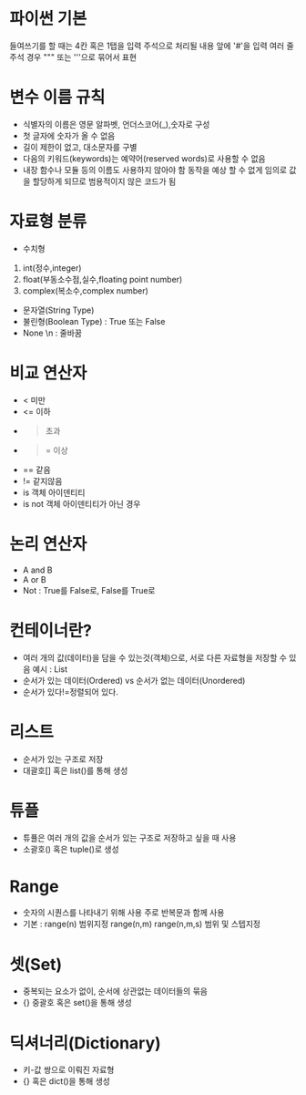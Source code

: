 # 파이썬 기본
들여쓰기를 할 때는 4칸 혹은 1탭을 입력
주석으로 처리될 내용 앞에 '#'을 입력 여러 줄 주석 경우 """ 또는 '''으로 묶어서  표현
# 변수 이름 규칙
- 식별자의 이름은 영문 알파벳, 언더스코어(_),숫자로 구성
- 첫 글자에 숫자가 올 수 없음
- 길이 제한이 없고, 대소문자를 구별
- 다음의 키워드(keywords)는 예약어(reserved words)로 사용할 수 없음
- 내장 함수나 모듈 등의 이름도 사용하지 않아야 함 동작을 예상 할 수 없게 임의로 값을 할당하게 되므로 범용적이지 않은 코드가 됨
# 자료형 분류
- 수치형
1. int(정수,integer)
2. float(부동소수점,실수,floating point number)
3. complex(복소수,complex number)
- 문자열(String Type)
- 불린형(Boolean Type) : True 또는 False
- None
\n : 줄바꿈
# 비교 연산자
- < 미만 
- <= 이하
- > 초과
- >= 이상
- == 같음
- != 같지않음
- is 객체 아이덴티티
- is not 객체 아이덴티티가 아닌 경우
# 논리 연산자
- A and B
- A or B
- Not : True를 False로, False를 True로
# 컨테이너란?
- 여러 개의 값(데이터)을 담을 수 있는것(객체)으로, 서로 다른 자료형을 저장할 수 있음 예시 : List
- 순서가 있는 데이터(Ordered) vs 순서가 없는 데이터(Unordered)
- 순서가 있다!=정렬되어 있다.
# 리스트
- 순서가 있는 구조로 저장
- 대괄호[] 혹은 list()를 통해 생성
# 튜플
- 튜퓰은 여러 개의 값을 순서가 있는 구조로 저장하고 싶을 때 사용
- 소괄호() 혹은 tuple()로 생성
# Range
- 숫자의 시퀀스를 나타내기 위해 사용 주로 반복문과 함께 사용
- 기본 : range(n) 범위지정 range(n,m) range(n,m,s) 범위 및 스텝지정
# 셋(Set)
- 중복되는 요소가 없이, 순서에 상관없는 데이터들의 묶음
- {} 중괄호 혹은 set()을 통해 생성
# 딕셔너리(Dictionary)
- 키-값 쌍으로 이뤄진 자료형
- {} 혹은 dict()을 통해 생성
